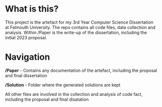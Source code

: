 # What is this?

This project is the artefact for my 3rd Year Computer Science Dissertation at Falmouth University. The repo contains all code files, data collection and analysis. 
Within /Paper is the write-up of the dissertation, including the initial 2023 proposal.

# Navigation 

**/Paper** - Contains any documentation of the artefact, including the proposal and final dissertation

**/Solution** - Folder where the generated solutions are kept

All other files are involved in the collection and analysis of code
fact, including the proposal and final disatation